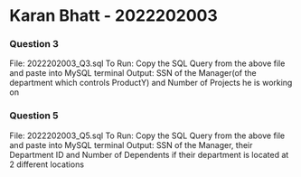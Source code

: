 # Karan Bhatt - 2022202003

### Question 3
File: 2022202003_Q3.sql
To Run: Copy the SQL Query from the above file and paste into MySQL terminal
Output: SSN of the Manager(of the department which controls ProductY) and Number of Projects he is working on


### Question 5
File: 2022202003_Q5.sql
To Run: Copy the SQL Query from the above file and paste into MySQL terminal
Output: SSN of the Manager, their Department ID and Number of Dependents if their department is located at 2 different locations
